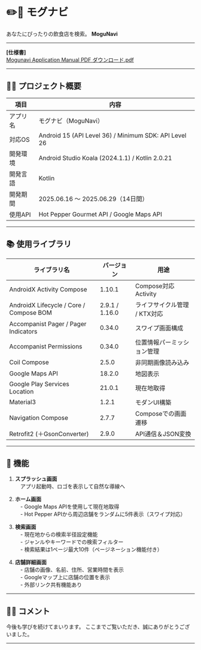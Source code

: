 # ✏️📒 モグナビ
あなたにぴったりの飲食店を検索。
**MoguNavi**

---

**[仕様書]**  
[Mogunavi Application Manual PDF ダウンロード.pdf](https://github.com/user-attachments/files/20964900/Mogunavi.Application.Manual.PDF.pdf)


---

## 🧑‍💻 プロジェクト概要

| 項目 | 内容 |
| ---- | ---- |
| アプリ名 | モグナビ（MoguNavi） |
| 対応OS | Android 15 (API Level 36) / Minimum SDK: API Level 26 |
| 開発環境 | Android Studio Koala (2024.1.1) / Kotlin 2.0.21 |
| 開発言語 | Kotlin |
| 開発期間 | 2025.06.16 ～ 2025.06.29（14日間） |
| 使用API | Hot Pepper Gourmet API / Google Maps API |

---

## 📚 使用ライブラリ

| ライブラリ名 | バージョン | 用途 |
| ------------ | ---------- | ---- |
| AndroidX Activity Compose | 1.10.1 | Compose対応Activity |
| AndroidX Lifecycle / Core / Compose BOM | 2.9.1 / 1.16.0 | ライフサイクル管理 / KTX対応 |
| Accompanist Pager / Pager Indicators | 0.34.0 | スワイプ画面構成 |
| Accompanist Permissions | 0.34.0 | 位置情報パーミッション管理 |
| Coil Compose | 2.5.0 | 非同期画像読み込み |
| Google Maps API | 18.2.0 | 地図表示 |
| Google Play Services Location | 21.0.1 | 現在地取得 |
| Material3 | 1.2.1 | モダンUI構築 |
| Navigation Compose | 2.7.7 | Composeでの画面遷移 |
| Retrofit2 (＋GsonConverter) | 2.9.0 | API通信＆JSON変換 |

---

## 💫 機能

1. **スプラッシュ画面**  
　アプリ起動時、ロゴを表示して自然な導線へ


3. **ホーム画面**  
　- Google Maps APIを使用して現在地取得  
　- Hot Pepper APIから周辺店舗をランダムに5件表示（スワイプ対応）
   

4. **検索画面**  
　- 現在地からの検索半径設定機能  
　- ジャンルやキーワードでの検索フィルター  
　- 検索結果は1ページ最大10件（ページネーション機能付き）
   

5. **店舗詳細画面**  
　- 店舗の画像、名前、住所、営業時間を表示  
　- Googleマップ上に店舗の位置を表示  
　- 外部リンク共有機能あり


---


## 🙇‍♂️ コメント

今後も学びを続けてまいります。
ここまでご覧いただき、誠にありがとうございました。

---

